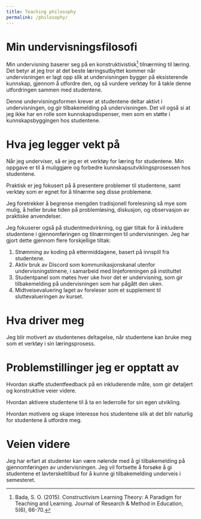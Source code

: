 ```yaml
---
title: Teaching philosophy
permalink: /philosophy/
---
```


# Min undervisningsfilosofi

Min undervisning baserer seg på en konstruktivistisk[^fn1] tilnærming til læring. Det betyr at jeg tror at det beste læringsutbyttet kommer når undervisningen er lagt opp slik at undervisningen bygger på eksisterende kunnskap, gjennom å utfordre den, og så vurdere verktøy for å takle denne utfordringen sammen med studentene.

Denne undervisningsformen krever at studentene deltar aktivt i undervisningen, og gir tilbakemelding på undervisningen. Det vil også si at jeg ikke har en rolle som kunnskapsdispenser, men som en støtte i kunnskapsbyggingen hos studentene.

[^fn1]: Bada, S. O. (2015). Constructivism Learning Theory: A Paradigm for Teaching and Learning. Journal of Research & Method in Education, 5(6), 66-70.


# Hva jeg legger vekt på

Når jeg underviser, så er jeg er et verktøy for læring for studentene. Min oppgave er til å muliggjøre og forbedre kunnskapsutviklingsprosessen hos studentene.

Praktisk er jeg fokusert på å presentere problemer til studentene, samt verktøy som er egnet for å tilnærme seg disse problemene.

Jeg foretrekker å begrense mengden tradisjonell forelesning så mye som mulig, å heller bruke tiden på problemløsing, diskusjon, og observasjon av praktiske anvendelser.

Jeg fokuserer også på studentmedvirkning, og gjør tiltak for å inkludere studentene i gjennomføringen og tilnærmingen til undervisningen. Jeg har gjort dette gjennom flere forskjellige tiltak:

1. Strømming av koding på ettermiddagene, basert på innspill fra studentene.
2. Aktiv bruk av Discord som kommunikasjonskanal utenfor undervisningstimene, i samarbeid med linjeforeningen på instituttet
3. Studentpanel som møtes hver uke hvor det er undervisning, som gir tilbakemelding på undervisningen som har pågått den uken.
4. Midtveisevaluering laget av foreleser som et supplement til sluttevalueringen av kurset.

# Hva driver meg

Jeg blir motivert av studentenes deltagelse, når studentene kan bruke meg som et verktøy i sin læringsprosess.

# Problemstillinger jeg er opptatt av

Hvordan skaffe studentfeedback på en inkluderende måte, som gir detaljert og konstruktive veier videre.

Hvordan aktivere studentene til å ta en lederrolle for sin egen utvikling.

Hvordan motivere og skape interesse hos studentene slik at det blir naturlig for studentene å utfordre meg.

# Veien videre

Jeg har erfart at studenter kan være nølende med å gi tilbakemelding på gjennomføringen av undervisningen. Jeg vil fortsette å forsøke å gi studentene et lavterskeltilbud for å kunne gi tilbakemelding underveis i semesteret.
